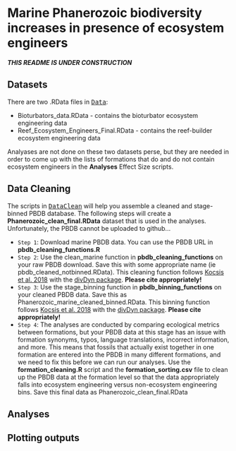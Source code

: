 # Marine Phanerozoic biodiversity increases in presence of ecosystem engineers

<i><b> THIS README IS UNDER CONSTRUCTION </i></b>

## Datasets
There are two .RData files in <kbd>[Data](https://github.com/atcribb/Ecosystem-Engineers-Biodiversity/tree/main/Data)</kbd>:
* Bioturbators_data.RData - contains the bioturbator ecosystem engineering data
* Reef_Ecosystem_Engineers_Final.RData - contains the reef-builder ecosystem engineering data

Analyases are not done on these two datasets perse, but they are needed in order to come up with the lists of formations that do and do not contain ecosystem engineers in the <b>Analyses</b> Effect Size scripts.

## Data Cleaning 
The scripts in <kbd>[DataClean](https://github.com/atcribb/Ecosystem-Engineers-Biodiversity/tree/main/DataClean)</kbd> will help you assemble a cleaned and stage-binned PBDB database. The following steps will create a <b>Phanerozoic_clean_final.RData</b> dataset that is used in the analyses. Unfortunately, the PBDB cannot be uploaded to github... 
* ``Step 1``: Download marine PBDB data. You can use the PBDB URL in <b>pbdb_cleaning_functions.R</b>
* ``Step 2``: Use the clean_marine function in <b>pbdb_cleaning_functions</b> on your raw PBDB download. Save this with some appropriate name (ie pbdb_cleaned_notbinned.RData). This cleaning function follows [Kocsis et al. 2018](https://besjournals.onlinelibrary.wiley.com/doi/full/10.1111/2041-210X.13161) with the [divDyn package](https://github.com/divDyn/ddPhanero). <b>Please cite appropriately!</b>
* ``Step 3``: Use the stage_binning function in <b>pbdb_binning_functions</b> on your cleaned PBDB data. Save this as Phanerozoic_marine_cleaned_binned.RData. This binning function follows [Kocsis et al. 2018](https://besjournals.onlinelibrary.wiley.com/doi/full/10.1111/2041-210X.13161) with the [divDyn package](https://github.com/divDyn/ddPhanero). <b>Please cite appropriately!</b>
* ``Step 4``: The analyses are conducted by comparing ecological metrics between formations, but your PBDB data at this stage has an issue with formation synonyms, typos, language translations, incorrect information, and more. This means that fossils that actually exist together in one formation are entered into the PBDB in many different formations, and we need to fix this before we can run our analyses. Use the <b>formation_cleaning.R</b> script and the <b>formation_sorting.csv</b> file to clean up the PBDB data at the formation level so that the data appropriately falls into ecosystem engineering versus non-ecosystem engineering bins. Save this final data as Phanerozoic_clean_final.RData


## Analyses

## Plotting outputs 
